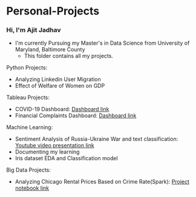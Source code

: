 # Personal-Projects

### Hi, I'm Ajit Jadhav
- I'm currently Pursuing my Master's in Data Science from University of Maryland, Baltimore County
  - This folder contains all my projects.  

Python Projects:
- Analyzing Linkedin User Migration
- Effect of Welfare of Women on GDP

Tableau Projects:
- COVID-19 Dashboard: [Dashboard link](https://public.tableau.com/app/profile/ajit.jadhav/viz/Covid19Dashboard_16441031177380/COVID19Dashboard#1)
- Financial Complaints Dashboard: [Dashboard link](https://public.tableau.com/views/FinancialcomplaintsDashboard_16626083059820/FCOverview?:language=en-US&:display_count=n&:origin=viz_share_link)


Machine Learning:
- Sentiment Analysis of Russia-Ukraine War and text classification: [Youtube video presentation link](https://www.youtube.com/watch?v=xXOmEEJo0fs&t=1s)
- Documenting my learning
- Iris dataset EDA and Classification model


Big Data Projects:
- Analyzing Chicago Rental Prices Based on Crime Rate(Spark): [Project notebook link](https://tinyurl.com/ajitpysparkproject)
